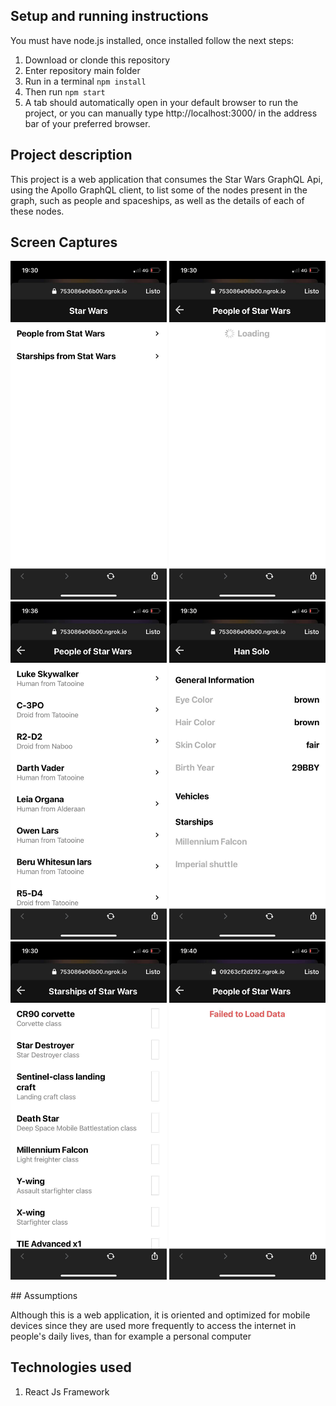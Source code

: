 ## Setup and running instructions

You must have node.js installed, once installed follow the next steps:
1. Download or clonde this repository
2. Enter repository main folder
3. Run in a terminal `npm install`
4. Then run `npm start`
5. A tab should automatically open in your default browser to run the project, or you can manually type http://localhost:3000/ in the address bar of your preferred browser. 

## Project description

This project is a web application that consumes the Star Wars GraphQL Api, using the Apollo GraphQL client, to list some of the nodes present in the graph, such as people and spaceships, as well as the details of each of these nodes.

## Screen Captures
<p float="left">
<img src="https://raw.githubusercontent.com/rodrigoManx/Ravn-Challenge-V2-Rodrigo-Pulcha/master/public/screenCaptures/sc1.jpg" width="250">
<img src="https://raw.githubusercontent.com/rodrigoManx/Ravn-Challenge-V2-Rodrigo-Pulcha/master/public/screenCaptures/sc2.jpg" width="250">
<img src="https://raw.githubusercontent.com/rodrigoManx/Ravn-Challenge-V2-Rodrigo-Pulcha/master/public/screenCaptures/sc3.jpg" width="250">
<img src="https://raw.githubusercontent.com/rodrigoManx/Ravn-Challenge-V2-Rodrigo-Pulcha/master/public/screenCaptures/sc4.jpg" width="250">
<img src="https://raw.githubusercontent.com/rodrigoManx/Ravn-Challenge-V2-Rodrigo-Pulcha/master/public/screenCaptures/sc5.jpg" width="250">
<img src="https://raw.githubusercontent.com/rodrigoManx/Ravn-Challenge-V2-Rodrigo-Pulcha/master/public/screenCaptures/sc6.jpg" width="250">
</p>
## Assumptions

Although this is a web application, it is oriented and optimized for mobile devices since they are used more frequently to access the internet in people's daily lives, than for example a personal computer

## Technologies used

1. React Js Framework

